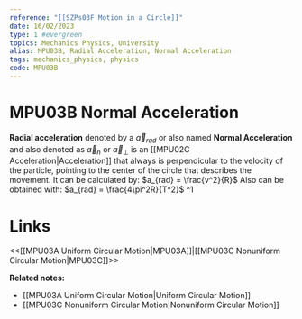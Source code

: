 ```yaml
---
reference: "[[SZPs03F Motion in a Circle]]"
date: 16/02/2023
type: 1 #evergreen
topics: Mechanics Physics, University
alias: MPU03B, Radial Acceleration, Normal Acceleration
tags: mechanics_physics, physics
code: MPU03B
---
```

# MPU03B Normal Acceleration

**Radial acceleration** denoted by a $\vec{a}_{rad}$ or also named **Normal Acceleration** and also denoted as $\vec{a}_n$ or $\vec{a}_\perp$ is an [[MPU02C Acceleration|Acceleration]] that always is perpendicular to the velocity of the particle, pointing to the center of the circle that describes the movement. It can be calculated by: $a_{rad} = \frac{v^2}{R}$
 Also can be obtained with: $a_{rad} = \frac{4\pi^2R}{T^2}$ ^1

# Links
<<[[MPU03A Uniform Circular Motion|MPU03A]]|[[MPU03C Nonuniform Circular Motion|MPU03C]]>>

**Related notes:**
- [[MPU03A Uniform Circular Motion|Uniform Circular Motion]]
- [[MPU03C Nonuniform Circular Motion|Nonuniform Circular Motion]]
